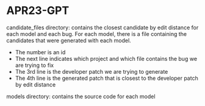 # APR23-GPT

candidate_files directory: contains the closest candidate by edit distance for each model and each bug.
For each model, there is a file containing the candidates that were generated with each model.
  - The number is an id
  - The next line indicates which project and which file contains the bug we are trying to fix
  - The 3rd line is the developer patch we are trying to generate
  - The 4th line is the generated patch that is closest to the developer patch by edit distance

models directory: contains the source code for each model

